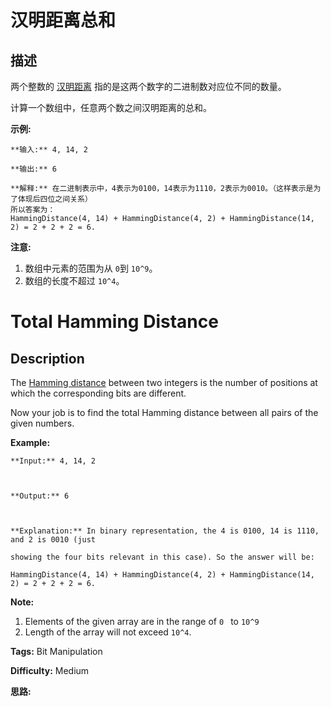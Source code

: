 # 汉明距离总和

## 描述

两个整数的 [汉明距离](https://baike.baidu.com/item/%E6%B1%89%E6%98%8E%E8%B7%9D%E7%A6%BB/475174?fr=aladdin) 指的是这两个数字的二进制数对应位不同的数量。

计算一个数组中，任意两个数之间汉明距离的总和。

**示例:**

    
    
    **输入:** 4, 14, 2
    
    **输出:** 6
    
    **解释:** 在二进制表示中，4表示为0100，14表示为1110，2表示为0010。（这样表示是为了体现后四位之间关系）
    所以答案为：
    HammingDistance(4, 14) + HammingDistance(4, 2) + HammingDistance(14, 2) = 2 + 2 + 2 = 6.
    

**注意:**

  1. 数组中元素的范围为从 `0`到 `10^9`。
  2. 数组的长度不超过 `10^4`。



# Total Hamming Distance

## Description



The [Hamming distance](https://en.wikipedia.org/wiki/Hamming_distance) between two integers is the number of positions at which the corresponding bits are different.

Now your job is to find the total Hamming distance between all pairs of the given numbers.

**Example:**  

    
    
    **Input:** 4, 14, 2
    
    **Output:** 6
    
    **Explanation:** In binary representation, the 4 is 0100, 14 is 1110, and 2 is 0010 (just
    showing the four bits relevant in this case). So the answer will be:
    HammingDistance(4, 14) + HammingDistance(4, 2) + HammingDistance(14, 2) = 2 + 2 + 2 = 6.
    

**Note:**  

  1. Elements of the given array are in the range of `0 ` to `10^9`
  2. Length of the array will not exceed `10^4`. 


**Tags:** Bit Manipulation

**Difficulty:** Medium

**思路:**
